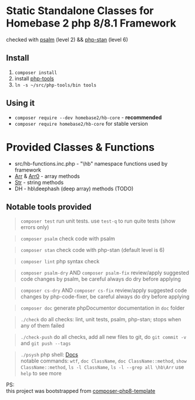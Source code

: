 # Static Standalone Classes for Homebase 2 php 8/8.1 Framework

checked with [psalm](https://psalm.dev/docs/annotating_code/supported_annotations/) (level 2) && [php-stan](https://phpstan.org/writing-php-code/phpdocs-basics) (level 6)

## Install
1. `composer install`
2. install [php-tools](https://github.com/homebase/php-tools#install)
3. `ln -s ~/src/php-tools/bin tools`

## Using it
- `composer require --dev homebase2/hb-core` - **recommended**
- `composer require homebase2/hb-core` for stable version

# Provided Classes & Functions

- src/hb-functions.inc.php - "\hb" namespace functions used by framework
- [Arr](src/hb/Arr.php) & [Arr0](src/hb/Arr0.php) - array methods
- [Str](src/hb/Str.php) - string methods
- DH  - hb\deephash (deep array) methods (TODO)

## Notable tools provided

> `composer test`
    run unit tests. use `test-q` to run quite tests (show errors only)

> `composer psalm`
    check code with psalm

> `composer stan`
    check code with php-stan (default level is 6)

> `composer lint`
    php syntax check

> `composer psalm-dry`   AND   `composer psalm-fix`
    review/apply suggested code changes by psalm, be careful always do dry before applying

> `composer cs-dry`   AND   `composer cs-fix`
    review/apply suggested code changes by php-code-fixer, be careful always do dry before applying

> `composer doc`
    generate phpDocumentor documentation in `doc` folder

> `./check`
    do all checks: lint, unit tests, psalm, php-stan; stops when any of them failed

> `./check-push`
    do all checks, add all new files to git, do `git commit -v` and `git push --tags`

> `./psysh`
    php shell: [Docs](https://developpaper.com/psysh-php-interactive-console/)<br>
    notable commands: `wtf`, `doc ClassName`, `doc ClassName::method`, `show ClassName::method`, `ls -l ClassName`, `ls -l --grep all \hb\Arr`
    use `help` to see more

PS:<br>
 this project was bootstrapped from [composer-php8-template](https://github.com/parf/composer-php8-template)